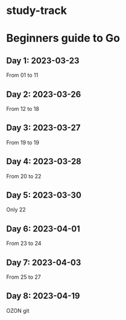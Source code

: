 # study-track

# Beginners guide to Go
## Day 1: 2023-03-23
From 01 to 11
## Day 2: 2023-03-26
From 12 to 18
## Day 3: 2023-03-27
From 19 to 19
## Day 4: 2023-03-28
From 20 to 22
## Day 5: 2023-03-30
Only 22
## Day 6: 2023-04-01
From 23 to 24
## Day 7: 2023-04-03
From 25 to 27
## Day 8: 2023-04-19
OZON git